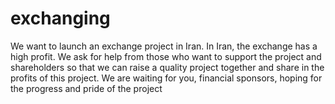 # exchanging
We want to launch an exchange project in Iran. In Iran, the exchange has a high profit. We ask for help from those who want to support the project and shareholders so that we can raise a quality project together and share in the profits of this project. We are waiting for you, financial sponsors, hoping for the progress and pride of the project
